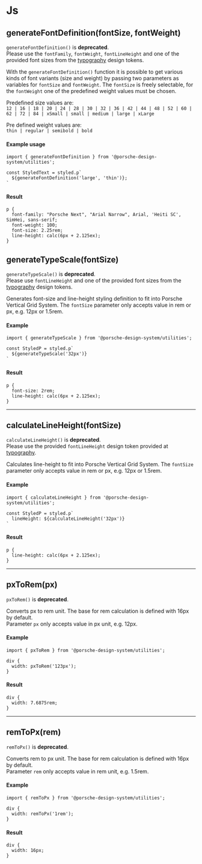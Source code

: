 # Js

<TableOfContents></TableOfContents>

## generateFontDefinition(fontSize, fontWeight)

<p-inline-notification heading="Important note" state="error" persistent="true">
  <code>generateFontDefinition()</code> is <strong>deprecated</strong>.<br>
  Please use the <code>fontFamily</code>, <code>fontWeight</code>, <code>fontLineHeight</code> and one of the provided font sizes from the <a href="/styles/media-query">typography</a> design tokens.
</p-inline-notification>

With the `generateFontDefinition()` function it is possible to get various kinds of font variants (size and weight) by
passing two parameters as variables for `fontSize` and `fontWeight`. The `fontSize` is freely selectable, for the
`fontWeight` one of the predefined weight values must be chosen.

Predefined size values are:  
 `12 | 16 | 18 | 20 | 24 | 28 | 30 | 32 | 36 | 42 | 44 | 48 | 52 | 60 | 62 | 72 | 84 | xSmall | small | medium | large | xLarge`

Pre defined weight values are:  
 `thin | regular | semibold | bold`

#### Example usage

```
import { generateFontDefinition } from '@porsche-design-system/utilities';

const StyledText = styled.p`
  ${generateFontDefinition('large', 'thin')};
`
```

#### Result

```
p {
  font-family: "Porsche Next", "Arial Narrow", Arial, 'Heiti SC', SimHei, sans-serif;
  font-weight: 100;
  font-size: 2.25rem;
  line-height: calc(6px + 2.125ex);
}
```

## generateTypeScale(fontSize)

<p-inline-notification heading="Important note" state="error" persistent="true">
  <code>generateTypeScale()</code> is <strong>deprecated</strong>.<br>
  Please use <code>fontLineHeight</code> and one of the provided font sizes from the <a href="/styles/media-query">typography</a> design tokens.
</p-inline-notification>

Generates font-size and line-height styling definition to fit into Porsche Vertical Grid System. The `fontSize`
parameter only accepts value in rem or px, e.g. 12px or 1.5rem.

#### Example

```
import { generateTypeScale } from '@porsche-design-system/utilities';

const StyledP = styled.p`
  ${generateTypeScale('32px')}
`
```

#### Result

```
p {
  font-size: 2rem;
  line-height: calc(6px + 2.125ex);
}
```

---

## calculateLineHeight(fontSize)

<p-inline-notification heading="Important note" state="error" persistent="true">
  <code>calculateLineHeight()</code> is <strong>deprecated</strong>.<br>
  Please use the provided <code>fontLineHeight</code> design token provided at <a href="/styles/media-query">typography</a>.
</p-inline-notification>

Calculates line-height to fit into Porsche Vertical Grid System. The `fontSize` parameter only accepts value in rem or
px, e.g. 12px or 1.5rem.

#### Example

```
import { calculateLineHeight } from '@porsche-design-system/utilities';

const StyledP = styled.p`
  lineHeight: ${calculateLineHeight('32px')}
`
```

#### Result

```
p {
  line-height: calc(6px + 2.125ex);
}
```

---

## pxToRem(px)

<p-inline-notification heading="Important note" state="error" persistent="true">
  <code>pxToRem()</code> is <strong>deprecated</strong>.
 </p-inline-notification>

Converts px to rem unit. The base for rem calculation is defined with 16px by default.  
Parameter `px` only accepts value in px unit, e.g. 12px.

#### Example

```
import { pxToRem } from '@porsche-design-system/utilities';

div {
  width: pxToRem('123px');
}
```

#### Result

```
div {
  width: 7.6875rem;
}
```

---

## remToPx(rem)

<p-inline-notification heading="Important note" state="error" persistent="true">
  <code>remToPx()</code> is <strong>deprecated</strong>.
 </p-inline-notification>

Converts rem to px unit. The base for rem calculation is defined with 16px by default.  
Parameter `rem` only accepts value in rem unit, e.g. 1.5rem.

#### Example

```
import { remToPx } from '@porsche-design-system/utilities';

div {
  width: remToPx('1rem');
}
```

#### Result

```
div {
  width: 16px;
}
```
